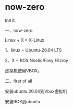 # now-zero
Init it.

一、now-zero

  Linux + X = X-Linux
  
  1、linux =  Ubuntu-20.04 LTS
  
  2、X = ROS Noetic/Foxy Fitzroy

  虚拟机使用VBOX。
  
  
二、first of all

   安装ubuntu 20.04到Vbox虚拟机
   
   安装ROS到ubuntu
